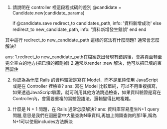 1. 請說明在 controller 裡這段程式碼的差別
    @candidate = Candidate.new(candidate_params)

    if @candidate.save
      redirect_to candidates_path, info: '資料新增成功'
    else
      redirect_to new_candidate_path, info: '資料新增發生錯誤'
    end
  end 
  
其中這行 redirect_to new_candidate_path 這樣的寫法有什麼問題? 通常會怎麼解決?

ans: 1.redirect_to new_candidate_path在檔案送出發現有錯誤後，會將頁面轉至完全空白的地方(把已填的都刪掉) 2.通常以render :new 解決，他可以把已填的東西留住

2. 你認為為什麼 Rails 的資料驗證是寫在 Model，而不是單純使用 JavaScript 或是在 Controller 裡檢查?
ans: 寫在 Model 比較單純，可以不用重複撰寫，如果透過JavaScript驗證，就可利用其他方法跳過檢查，如果資料驗證是寫在Controller內，會需要重複的寫驗證語法，邏輯變得比較複雜。

3. 什麼是 N + 1 問題，在 Rails 通常怎麼解決?
ans: 資料庫容易產生N+1 query問題,意思是我們在迴圈當中大量查詢N筆資料,再加上開頭查詢的那1筆,稱為N+1可以使用includes方法解決
